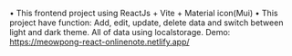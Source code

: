 • This frontend project using ReactJs + Vite + Material icon(Mui) 
• This project have function: Add, edit, update, delete data and switch between light and dark theme. All of data using localstorage. 
Demo: https://meowpong-react-onlinenote.netlify.app/
